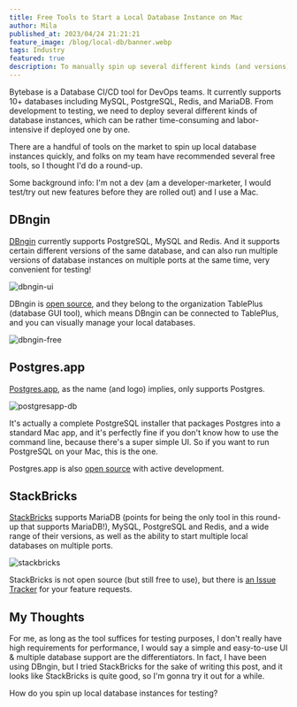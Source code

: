 ```yaml
---
title: Free Tools to Start a Local Database Instance on Mac
author: Mila
published_at: 2023/04/24 21:21:21
feature_image: /blog/local-db/banner.webp
tags: Industry
featured: true
description: To manually spin up several different kinds (and versions) of database instances for testing can be gruesome. Here are some free tools to help you start a local database instance on Mac.
---
```


Bytebase is a Database CI/CD tool for DevOps teams. It currently supports 10+ databases including MySQL, PostgreSQL, Redis, and MariaDB. From development to testing, we need to deploy several different kinds of database instances, which can be rather time-consuming and labor-intensive if deployed one by one.

There are a handful of tools on the market to spin up local database instances quickly, and folks on my team have recommended several free tools, so I thought I'd do a round-up.

Some background info: I'm not a dev (am a developer-marketer, I would test/try out new features before they are rolled out) and I use a Mac.

## DBngin

[DBngin](https://dbngin.com/) currently supports PostgreSQL, MySQL and Redis. And it supports certain different versions of the same database, and can also run multiple versions of database instances on multiple ports at the same time, very convenient for testing!

![dbngin-ui](/blog/local-db/dbngin-ui.webp)

DBngin is [open source](https://github.com/TablePlus/DBngin), and they belong to the organization TablePlus (database GUI tool), which means DBngin can be connected to TablePlus, and you can visually manage your local databases.

![dbngin-free](/blog/local-db/dbngin-free.webp)

## Postgres.app

[Postgres.app](https://postgresapp.com/), as the name (and logo) implies, only supports Postgres.

![postgresapp-db](/blog/local-db/postgresapp-db.webp)

It's actually a complete PostgreSQL installer that packages Postgres into a standard Mac app, and it's perfectly fine if you don't know how to use the command line, because there's a super simple UI. So if you want to run PostgreSQL on your Mac, this is the one.

Postgres.app is also [open source](https://github.com/PostgresApp/PostgresApp) with active development.

## StackBricks

[StackBricks](https://stackbricks.app/) supports MariaDB (points for being the only tool in this round-up that supports MariaDB!), MySQL, PostgreSQL and Redis, and a wide range of their versions, as well as the ability to start multiple local databases on multiple ports.

![stackbricks](/blog/local-db/stackbricks.webp)

StackBricks is not open source (but still free to use), but there is [an Issue Tracker](https://github.com/tpetry/stackbricks-community) for your feature requests.

## My Thoughts

For me, as long as the tool suffices for testing purposes, I don't really have high requirements for performance, I would say a simple and easy-to-use UI & multiple database support are the differentiators. In fact, I have been using DBngin, but I tried StackBricks for the sake of writing this post, and it looks like StackBricks is quite good, so I'm gonna try it out for a while.

How do you spin up local database instances for testing?

